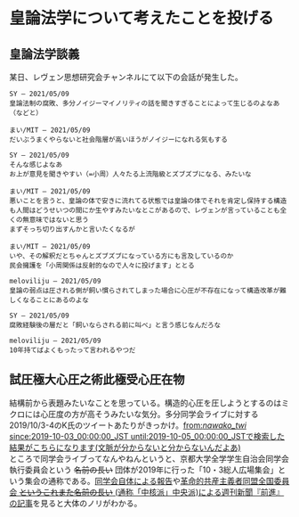# 皇論法学について考えたことを投げる

## 皇論法学談義
某日、レヴェン思想研究会チャンネルにて以下の会話が発生した。
```
SY — 2021/05/09
皇論法制の腐敗、多分ノイジーマイノリティの話を聞きすぎることによって生じるのよなあ（などと）

まい/MIT — 2021/05/09
だいぶうまくやらないと社会階層が高いほうがノイジーになれる気もする

SY — 2021/05/09
そんな感じよなあ
お上が意見を聞きやすい（=小周）人々たる上流階級とズブズブになる、みたいな

まい/MIT — 2021/05/09
悪いことを言うと、皇論の体で安きに流れてる状態では皇論の体でそれを肯定し保持する構造も人間はどうせいつの間にか生やすみたいなとこがあるので、レヴェンが言っていることも全くの無意味ではないと思う
まずそっち切り出すんかと言いたくなるが

まい/MIT — 2021/05/09
いや、その解釈だとちゃんとズブズブになっている方にも言及しているのか
民会擁護を「小周関係は反射的なので人々に投げます」ととる

meloviliju — 2021/05/09
皇論の弱点は圧される側が飼い慣らされてしまった場合に心圧が不存在になって構造改革が難しくなることにあるのよな

SY — 2021/05/09
腐敗経験後の層だと「飼いならされる前に叫べ」と言う感じなんだろな

meloviliju — 2021/05/09
10年持てばよくもったって言われるやつだ
```

## 試圧極大心圧之術此極受心圧在物
結構前から表題みたいなことを思っている。構造的心圧を圧しようとするのはミクロには心圧度の方が高そうみたいな気分。多分同学会ライブに対する2019/10/3-4のK氏のツイートあたりがきっかけ。[from:_nawako_twi_ since:2019-10-03_00:00:00_JST until:2019-10-05_00:00:00_JSTで検索した結果がこちらになります(文脈が分からないと分からないんだよあ)](https://twitter.com/search?q=from%3A_nawako_twi_%20since%3A2019-10-03_00%3A00%3A00_JST%20until%3A2019-10-05_00%3A00%3A00_JST&src=recent_search_click) <br>
ところで同学会ライブってなんやねんというと、京都大学全学学生自治会同学会執行委員会という ~~名前の長い~~ 団体が2019年に行った「10・3総人広場集会」という集会の通称である。[同学会自体による報告](https://dougakukai.jimdofree.com/2019/10/13/%EF%BC%91%EF%BC%90-%EF%BC%93%E5%87%A6%E5%88%86%E6%92%A4%E5%9B%9E%E9%9B%86%E4%BC%9A%E3%81%AE%E5%A0%B1%E5%91%8A/)や[革命的共産主義者同盟全国委員会 ~~というこれまた名前の長い~~ (通称「中核派」中央派)による週刊新聞『前進』の記事](http://www.zenshin.org/zh/f-kiji/2019/10/f30760102.html)を見ると大体のノリがわかる。